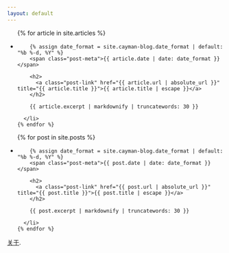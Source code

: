 ```yaml
---
layout: default
---
```


<ul class="post-list">
    {% for article in site.articles %}
      <li>

        {% assign date_format = site.cayman-blog.date_format | default: "%b %-d, %Y" %}
        <span class="post-meta">{{ article.date | date: date_format }}</span>

        <h2>
          <a class="post-link" href="{{ article.url | absolute_url }}" title="{{ article.title }}">{{ article.title | escape }}</a>
        </h2>

        {{ article.excerpt | markdownify | truncatewords: 30 }}

      </li>
    {% endfor %}
</ul>

<ul class="post-list">
    {% for post in site.posts %}
      <li>

        {% assign date_format = site.cayman-blog.date_format | default: "%b %-d, %Y" %}
        <span class="post-meta">{{ post.date | date: date_format }}</span>

        <h2>
          <a class="post-link" href="{{ post.url | absolute_url }}" title="{{ post.title }}">{{ post.title | escape }}</a>
        </h2>

        {{ post.excerpt | markdownify | truncatewords: 30 }}

      </li>
    {% endfor %}
</ul>

[关于](./pages/about.html).

<!--
1，图片 历年变化
2，视频
3，新闻
-->
